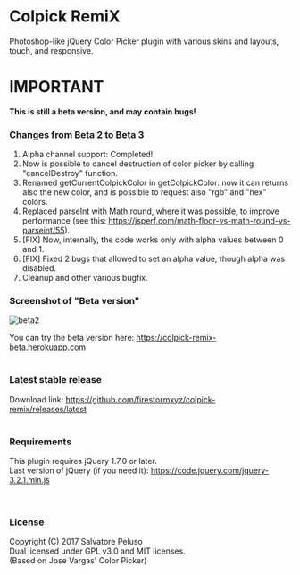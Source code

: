 # Colpick RemiX
Photoshop-like jQuery Color Picker plugin with various skins and layouts, touch, and responsive. <br>

# IMPORTANT
<b> This is still a beta version, and may contain bugs! </b>

### Changes from Beta 2 to Beta 3
1. Alpha channel support: Completed!
2. Now is possible to cancel destruction of color picker by calling "cancelDestroy" function.
3. Renamed getCurrentColpickColor in getColpickColor: now it can returns also the new color, and is possible to request also "rgb" and "hex" colors.
4. Replaced parseInt with Math.round, where it was possible, to improve performance (see this: https://jsperf.com/math-floor-vs-math-round-vs-parseint/55).
5. [FIX] Now, internally, the code works only with alpha values between 0 and 1.
6. [FIX] Fixed 2 bugs that allowed to set an alpha value, though alpha was disabled.
7. Cleanup and other various bugfix.


### Screenshot of "Beta version"
![beta2](https://user-images.githubusercontent.com/32025549/33090850-a8b8208a-cef5-11e7-8e8c-c1b7565d049b.png)

You can try the beta version here: <a href="https://colpick-remix-beta.herokuapp.com/">https://colpick-remix-beta.herokuapp.com</a> <br><br>


### Latest stable release
Download link: <a href="https://github.com/firestormxyz/colpick-remix/releases/latest">https://github.com/firestormxyz/colpick-remix/releases/latest</a> <br><br>

### Requirements
This plugin requires jQuery 1.7.0 or later. <br>
Last version of jQuery (if you need it): <a href="https://code.jquery.com/jquery-3.2.1.min.js">https://code.jquery.com/jquery-3.2.1.min.js</a> <br><br><br>


### License
Copyright (C) 2017 Salvatore Peluso <br>
Dual licensed under GPL v3.0 and MIT licenses. <br>
(Based on Jose Vargas' Color Picker)
